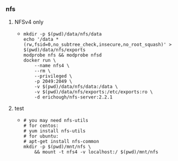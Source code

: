 ### nfs

1. NFSv4 only
    + ```shell
      mkdir -p $(pwd)/data/nfs/data
      echo '/data *(rw,fsid=0,no_subtree_check,insecure,no_root_squash)' > $(pwd)/data/nfs/exports
      modprobe nfs && modprobe nfsd
      docker run \
          --name nfs4 \
          --rm \
          --privileged \
          -p 2049:2049 \
          -v $(pwd)/data/nfs/data:/data \
          -v $(pwd)/data/nfs/exports:/etc/exports:ro \
          -d erichough/nfs-server:2.2.1
      ```
2. test
    * ```shell
      # you may need nfs-utils
      # for centos:
      # yum install nfs-utils
      # for ubuntu:
      # apt-get install nfs-common
      mkdir -p $(pwd)/mnt/nfs \
          && mount -t nfs4 -v localhost:/ $(pwd)/mnt/nfs
      ```